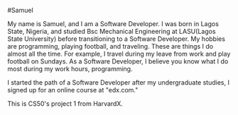 #Samuel

My name is Samuel, and I am a Software Developer. I was born in Lagos State, Nigeria, and studied Bsc Mechanical Engineering at LASU(Lagos State University) before transitioning to a Software Developer. My hobbies are programming, playing football, and traveling. These are things I do almost all the time. For example, I travel during my leave from work and play football on Sundays. As a Software Developer, I believe you know what I do most during my work hours, programming.

I started the path of a Software Developer after my undergraduate studies, I signed up for an online course at "edx.com." 


This is CS50's project 1 from HarvardX.


